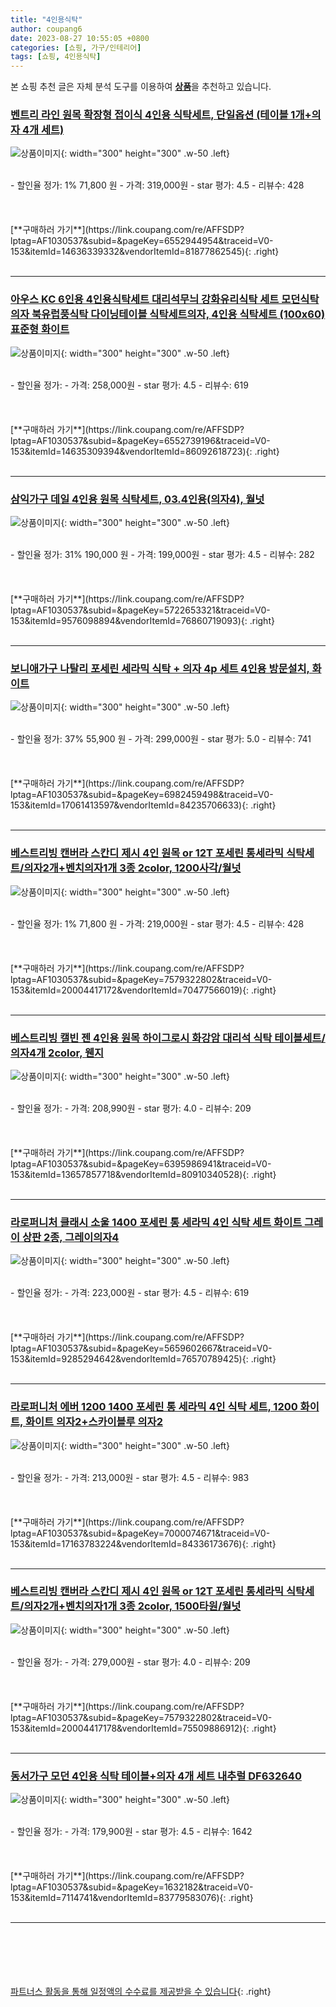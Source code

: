 ```yaml
---
title: "4인용식탁"
author: coupang6
date: 2023-08-27 10:55:05 +0800
categories: [쇼핑, 가구/인테리어]
tags: [쇼핑, 4인용식탁]
---
```


본 쇼핑 추천 글은 자체 분석 도구를 이용하여 [**상품**](https://link.coupang.com/a/bao1ui)을 추천하고 있습니다.

### [벤트리 라인 원목 확장형 접이식 4인용 식탁세트, 단일옵션 (테이블 1개+의자 4개 세트)](https://link.coupang.com/re/AFFSDP?lptag=AF1030537&subid=&pageKey=6552944954&traceid=V0-153&itemId=14636339332&vendorItemId=81877862545)

![상품이미지](https://thumbnail7.coupangcdn.com/thumbnails/remote/230x230ex/image/vendor_inventory/dc90/ec6f84aabde3366bc10b517e3de8f21d60a5dc2f6c2f921124d4c6f83136.jpg){: width="300" height="300" .w-50 .left}


<br>
- 할인율 정가: 1%  71,800   원
- 가격: 319,000원
- star 평가: 4.5
- 리뷰수: 428
<br>
<br>
<br>
<br>
[**구매하러 가기**](https://link.coupang.com/re/AFFSDP?lptag=AF1030537&subid=&pageKey=6552944954&traceid=V0-153&itemId=14636339332&vendorItemId=81877862545){: .right}
<br>
<br>

---

### [아우스 KC 6인용 4인용식탁세트 대리석무늬 강화유리식탁 세트 모던식탁의자 북유럽풍식탁 다이닝테이블 식탁세트의자, 4인용 식탁세트 (100x60) 표준형 화이트](https://link.coupang.com/re/AFFSDP?lptag=AF1030537&subid=&pageKey=6552739196&traceid=V0-153&itemId=14635309394&vendorItemId=86092618723)

![상품이미지](https://thumbnail10.coupangcdn.com/thumbnails/remote/230x230ex/image/vendor_inventory/19ba/d56974a1789b5f537310723f287e4d22fc7bace5111a96c840611a719ce0.jpg){: width="300" height="300" .w-50 .left}


<br>
- 할인율 정가: 
- 가격: 258,000원
- star 평가: 4.5
- 리뷰수: 619
<br>
<br>
<br>
<br>
[**구매하러 가기**](https://link.coupang.com/re/AFFSDP?lptag=AF1030537&subid=&pageKey=6552739196&traceid=V0-153&itemId=14635309394&vendorItemId=86092618723){: .right}
<br>
<br>

---

### [삼익가구 데일 4인용 원목 식탁세트, 03.4인용(의자4), 월넛](https://link.coupang.com/re/AFFSDP?lptag=AF1030537&subid=&pageKey=5722653321&traceid=V0-153&itemId=9576098894&vendorItemId=76860719093)

![상품이미지](https://thumbnail10.coupangcdn.com/thumbnails/remote/230x230ex/image/vendor_inventory/ed11/9bc95de1f2488e34e7c40b8086e2ec42c168cc9d2fc9ae617152ad382578.jpg){: width="300" height="300" .w-50 .left}


<br>
- 할인율 정가: 31%  190,000   원
- 가격: 199,000원
- star 평가: 4.5
- 리뷰수: 282
<br>
<br>
<br>
<br>
[**구매하러 가기**](https://link.coupang.com/re/AFFSDP?lptag=AF1030537&subid=&pageKey=5722653321&traceid=V0-153&itemId=9576098894&vendorItemId=76860719093){: .right}
<br>
<br>

---

### [보니애가구 나탈리 포세린 세라믹 식탁 + 의자 4p 세트 4인용 방문설치, 화이트](https://link.coupang.com/re/AFFSDP?lptag=AF1030537&subid=&pageKey=6982459498&traceid=V0-153&itemId=17061413597&vendorItemId=84235706633)

![상품이미지](https://thumbnail9.coupangcdn.com/thumbnails/remote/230x230ex/image/retail/images/2366878008168620-2b795e7e-9954-4e25-a5fa-de7983658244.jpg){: width="300" height="300" .w-50 .left}


<br>
- 할인율 정가: 37%  55,900   원
- 가격: 299,000원
- star 평가: 5.0
- 리뷰수: 741
<br>
<br>
<br>
<br>
[**구매하러 가기**](https://link.coupang.com/re/AFFSDP?lptag=AF1030537&subid=&pageKey=6982459498&traceid=V0-153&itemId=17061413597&vendorItemId=84235706633){: .right}
<br>
<br>

---

### [베스트리빙 캔버라 스칸디 제시 4인 원목 or 12T 포세린 통세라믹 식탁세트/의자2개+벤치의자1개 3종 2color, 1200사각/월넛](https://link.coupang.com/re/AFFSDP?lptag=AF1030537&subid=&pageKey=7579322802&traceid=V0-153&itemId=20004417172&vendorItemId=70477566019)

![상품이미지](https://thumbnail9.coupangcdn.com/thumbnails/remote/230x230ex/image/vendor_inventory/8eda/511bb973f4d8a977813b8207d07e059e5fed96401adcdca00e0fa3dc2397.jpg){: width="300" height="300" .w-50 .left}


<br>
- 할인율 정가: 1%  71,800   원
- 가격: 219,000원
- star 평가: 4.5
- 리뷰수: 428
<br>
<br>
<br>
<br>
[**구매하러 가기**](https://link.coupang.com/re/AFFSDP?lptag=AF1030537&subid=&pageKey=7579322802&traceid=V0-153&itemId=20004417172&vendorItemId=70477566019){: .right}
<br>
<br>

---

### [베스트리빙 캘빈 젠 4인용 원목 하이그로시 화강암 대리석 식탁 테이블세트/의자4개 2color, 웬지](https://link.coupang.com/re/AFFSDP?lptag=AF1030537&subid=&pageKey=6395986941&traceid=V0-153&itemId=13657857718&vendorItemId=80910340528)

![상품이미지](https://thumbnail6.coupangcdn.com/thumbnails/remote/230x230ex/image/vendor_inventory/c763/c0118dac8735a35c2aebeaa3dc06f016119c7ae0573fb7a93c5b46eae34e.jpg){: width="300" height="300" .w-50 .left}


<br>
- 할인율 정가: 
- 가격: 208,990원
- star 평가: 4.0
- 리뷰수: 209
<br>
<br>
<br>
<br>
[**구매하러 가기**](https://link.coupang.com/re/AFFSDP?lptag=AF1030537&subid=&pageKey=6395986941&traceid=V0-153&itemId=13657857718&vendorItemId=80910340528){: .right}
<br>
<br>

---

### [라로퍼니처 클래시 소울 1400 포세린 통 세라믹 4인 식탁 세트 화이트 그레이 상판 2종, 그레이의자4](https://link.coupang.com/re/AFFSDP?lptag=AF1030537&subid=&pageKey=5659602667&traceid=V0-153&itemId=9285294642&vendorItemId=76570789425)

![상품이미지](https://thumbnail7.coupangcdn.com/thumbnails/remote/230x230ex/image/vendor_inventory/35c7/ba4e19ca43048f2e486ae47b177976234b2738243e6742fd1d62c3a6bd01.jpg){: width="300" height="300" .w-50 .left}


<br>
- 할인율 정가: 
- 가격: 223,000원
- star 평가: 4.5
- 리뷰수: 619
<br>
<br>
<br>
<br>
[**구매하러 가기**](https://link.coupang.com/re/AFFSDP?lptag=AF1030537&subid=&pageKey=5659602667&traceid=V0-153&itemId=9285294642&vendorItemId=76570789425){: .right}
<br>
<br>

---

### [라로퍼니처 에버 1200 1400 포세린 통 세라믹 4인 식탁 세트, 1200 화이트, 화이트 의자2+스카이블루 의자2](https://link.coupang.com/re/AFFSDP?lptag=AF1030537&subid=&pageKey=7000074671&traceid=V0-153&itemId=17163783224&vendorItemId=84336173676)

![상품이미지](https://thumbnail9.coupangcdn.com/thumbnails/remote/230x230ex/image/vendor_inventory/01b6/d5827159e26dd00901734c3956a2de0cc21c970de66d8417a991cbf1d286.jpg){: width="300" height="300" .w-50 .left}


<br>
- 할인율 정가: 
- 가격: 213,000원
- star 평가: 4.5
- 리뷰수: 983
<br>
<br>
<br>
<br>
[**구매하러 가기**](https://link.coupang.com/re/AFFSDP?lptag=AF1030537&subid=&pageKey=7000074671&traceid=V0-153&itemId=17163783224&vendorItemId=84336173676){: .right}
<br>
<br>

---

### [베스트리빙 캔버라 스칸디 제시 4인 원목 or 12T 포세린 통세라믹 식탁세트/의자2개+벤치의자1개 3종 2color, 1500타원/월넛](https://link.coupang.com/re/AFFSDP?lptag=AF1030537&subid=&pageKey=7579322802&traceid=V0-153&itemId=20004417178&vendorItemId=75509886912)

![상품이미지](https://thumbnail8.coupangcdn.com/thumbnails/remote/230x230ex/image/vendor_inventory/e9df/c289fb336e46f2624da2a4dd290e480db3e2694d6c09e55743ba2bf1b35b.jpg){: width="300" height="300" .w-50 .left}


<br>
- 할인율 정가: 
- 가격: 279,000원
- star 평가: 4.0
- 리뷰수: 209
<br>
<br>
<br>
<br>
[**구매하러 가기**](https://link.coupang.com/re/AFFSDP?lptag=AF1030537&subid=&pageKey=7579322802&traceid=V0-153&itemId=20004417178&vendorItemId=75509886912){: .right}
<br>
<br>

---

### [동서가구 모던 4인용 식탁 테이블+의자 4개 세트 내추럴 DF632640](https://link.coupang.com/re/AFFSDP?lptag=AF1030537&subid=&pageKey=1632182&traceid=V0-153&itemId=7114741&vendorItemId=83779583076)

![상품이미지](https://thumbnail8.coupangcdn.com/thumbnails/remote/230x230ex/image/product/image/vendoritem/2016/06/07/3009106578/8181d36a-695c-4c4b-90c7-423585785796.jpg){: width="300" height="300" .w-50 .left}


<br>
- 할인율 정가: 
- 가격: 179,900원
- star 평가: 4.5
- 리뷰수: 1642
<br>
<br>
<br>
<br>
[**구매하러 가기**](https://link.coupang.com/re/AFFSDP?lptag=AF1030537&subid=&pageKey=1632182&traceid=V0-153&itemId=7114741&vendorItemId=83779583076){: .right}
<br>
<br>

---
<br><br><br><br><br> [파트너스 활동을 통해 일정액의 수수료를 제공받을 수 있습니다](https://link.coupang.com/a/bao1ui){: .right}